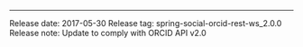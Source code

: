 ------------------------
Release date: 2017-05-30
Release tag: spring-social-orcid-rest-ws_2.0.0
Release note:
	Update to comply with ORCID API v2.0

